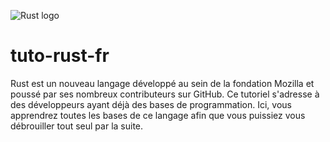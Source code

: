 ![Rust logo](http://blog.guillaume-gomez.fr/blog/rust-logo-blk.svg)

# tuto-rust-fr

Rust est un nouveau langage développé au sein de la fondation Mozilla et poussé par ses nombreux contributeurs sur GitHub. Ce tutoriel s'adresse à des développeurs ayant déjà des bases de programmation. Ici, vous apprendrez toutes les bases de ce langage afin que vous puissiez vous débrouiller tout seul par la suite.
